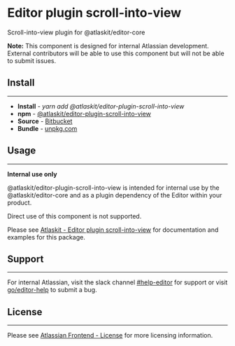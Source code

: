# Editor plugin scroll-into-view

Scroll-into-view plugin for @atlaskit/editor-core

**Note:** This component is designed for internal Atlassian development.
External contributors will be able to use this component but will not be able to submit issues.

## Install
---
- **Install** - *yarn add @atlaskit/editor-plugin-scroll-into-view*
- **npm** - [@atlaskit/editor-plugin-scroll-into-view](https://www.npmjs.com/package/@atlaskit/editor-plugin-scroll-into-view)
- **Source** - [Bitbucket](https://bitbucket.org/atlassian/atlassian-frontend/src/master/packages/editor/editor-plugin-scroll-into-view)
- **Bundle** - [unpkg.com](https://unpkg.com/@atlaskit/editor-plugin-scroll-into-view/dist/)

## Usage
---
**Internal use only**

@atlaskit/editor-plugin-scroll-into-view is intended for internal use by the @atlaskit/editor-core and as a plugin dependency of the Editor within your product.

Direct use of this component is not supported.

Please see [Atlaskit - Editor plugin scroll-into-view](https://atlaskit.atlassian.com/packages/editor/editor-plugin-scroll-into-view) for documentation and examples for this package.

## Support
---
For internal Atlassian, visit the slack channel [#help-editor](https://atlassian.slack.com/archives/CFG3PSQ9E) for support or visit [go/editor-help](https://go/editor-help) to submit a bug.
## License
---
 Please see [Atlassian Frontend - License](https://hello.atlassian.net/wiki/spaces/AF/pages/2589099144/Documentation#Platform-License) for more licensing information.
